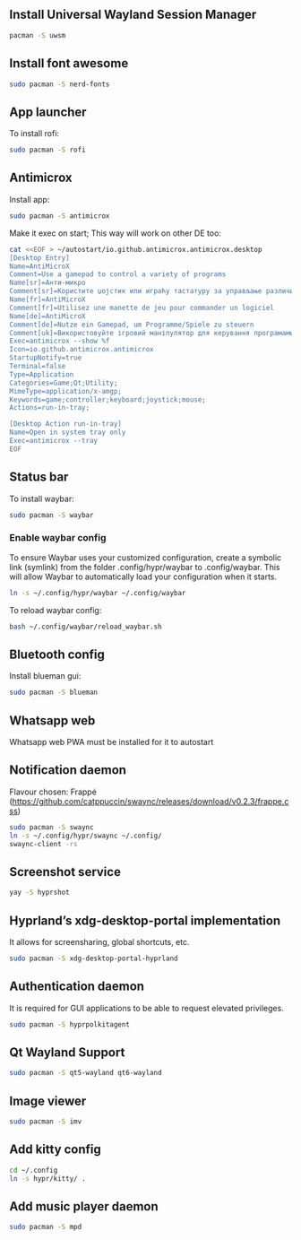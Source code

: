 ## Install Universal Wayland Session Manager
```bash
pacman -S uwsm

```
## Install font awesome
```bash
sudo pacman -S nerd-fonts
```

## App launcher
To install rofi:
```bash
sudo pacman -S rofi
```

## Antimicrox
Install app:
```bash
sudo pacman -S antimicrox
```

Make it exec on start; This way will work on other DE too:
```bash
cat <<EOF > ~/autostart/io.github.antimicrox.antimicrox.desktop
[Desktop Entry]
Name=AntiMicroX
Comment=Use a gamepad to control a variety of programs
Name[sr]=Анти-микро
Comment[sr]=Користите џојстик или играћу тастатуру за управљање различитим програмима
Name[fr]=AntiMicroX
Comment[fr]=Utilisez une manette de jeu pour commander un logiciel
Name[de]=AntiMicroX
Comment[de]=Nutze ein Gamepad, um Programme/Spiele zu steuern
Comment[uk]=Використовуйте ігровий маніпулятор для керування програмами
Exec=antimicrox --show %f
Icon=io.github.antimicrox.antimicrox
StartupNotify=true
Terminal=false
Type=Application
Categories=Game;Qt;Utility;
MimeType=application/x-amgp;
Keywords=game;controller;keyboard;joystick;mouse;
Actions=run-in-tray;

[Desktop Action run-in-tray]
Name=Open in system tray only
Exec=antimicrox --tray
EOF
```

## Status bar
To install waybar:
```bash
sudo pacman -S waybar
```

### Enable waybar config
To ensure Waybar uses your customized configuration, create a symbolic link (symlink) from the folder .config/hypr/waybar to .config/waybar.
This will allow Waybar to automatically load your configuration when it starts.
```bash
ln -s ~/.config/hypr/waybar ~/.config/waybar
```
To reload waybar config:
```bash
bash ~/.config/waybar/reload_waybar.sh
```

## Bluetooth config

Install blueman gui:
```bash
sudo pacman -S blueman
```

## Whatsapp web
Whatsapp web PWA must be installed for it to autostart

## Notification daemon
Flavour chosen: Frappé (https://github.com/catppuccin/swaync/releases/download/v0.2.3/frappe.css)

```bash
sudo pacman -S swaync
ln -s ~/.config/hypr/swaync ~/.config/
swaync-client -rs
```

## Screenshot service
```bash
yay -S hyprshot
```

## Hyprland’s xdg-desktop-portal implementation
It allows for screensharing, global shortcuts, etc.
```bash
sudo pacman -S xdg-desktop-portal-hyprland
```

## Authentication daemon
It is required for GUI applications to be able to request elevated privileges.
```bash
sudo pacman -S hyprpolkitagent
```

## Qt Wayland Support
```bash
sudo pacman -S qt5-wayland qt6-wayland
```

## Image viewer
```bash
sudo pacman -S imv
```

## Add kitty config
```bash
cd ~/.config
ln -s hypr/kitty/ .
```

## Add music player daemon
```bash
sudo pacman -S mpd
```
